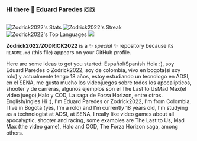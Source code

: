 ### Hi there 🤙 Eduard Paredes 🇨🇴

<img src="https://giffiles.alphacoders.com/129/12938.gif" alt="">

![Zodrick2022's Stats](https://github-readme-stats.vercel.app/api?username=Zodrick2022&theme=midnight-purple&show_icons=true&hide_border=true&count_private=true)
![Zodrick2022's Streak](https://github-readme-streak-stats.herokuapp.com/?user=Zodrick2022&theme=midnight-purple&hide_border=true)
![Zodrick2022's Top Languages](https://github-readme-stats.vercel.app/api/top-langs/?username=Zodrick2022&theme=midnight-purple&show_icons=true&hide_border=true&layout=compact)
![](https://github-profile-trophy.vercel.app/?username=zodrick2022&theme=tokyonight)


**Zodrick2022/ZODRICK2022** is a ✨ _special_ ✨ repository because its `README.md` (this file) appears on your GitHub profile.

Here are some ideas to get you started:
Español/Spanish
Hola :), soy Eduard Paredes o Zodrick2022, soy de colombia, vivo en bogota(si soy rolo) y actualmente tengo 18 años, estoy estudiando un tecnologo en ADSI, en el SENA, me gusta mucho los videojuegos sobre todos los apocalipticos, shooter y de carreras, algunos ejemplos son el The Last to UsMad Max(el video juego),Halo y COD, La saga de Forza Horizon, entre otros. 
<br>
English/Ingles
Hi :), I'm Eduard Paredes or Zodrick2022, I'm from Colombia, I live in Bogota (yes, I'm a rolo) and I'm currently 18 years old, I'm studying as a technologist at ADSI, at SENA, I really like video games about all apocalyptic, shooter and racing, some examples are The Last to Us, Mad Max (the video game), Halo and COD, The Forza Horizon saga, among others.
